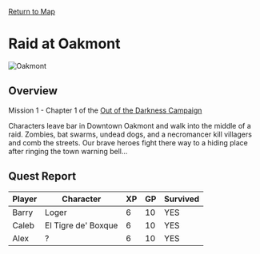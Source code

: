 [Return to Map](https://barry4356.pythonanywhere.com/aof_interactive_map?showQuests=on)

# Raid at Oakmont
![Oakmont](../static/images/DowntownOakmont1.jpg "Oakmont")

## Overview
Mission 1 - Chapter 1 of the [Out of the Darkness Campaign](OutOfDarkness.md)

Characters leave bar in Downtown Oakmont and walk into the middle of a raid. Zombies, bat swarms, undead dogs, and a necromancer kill villagers and comb the streets. Our brave heroes fight there way to a hiding place after ringing the town warning bell...
## Quest Report
| Player | Character | XP | GP | Survived |
| --- | --- | --- | --- | --- |
| Barry | Loger | 6 | 10 | YES | 
| Caleb | El Tigre de' Boxque | 6 | 10 | YES | 
| Alex | ? | 6 | 10 | YES | 
